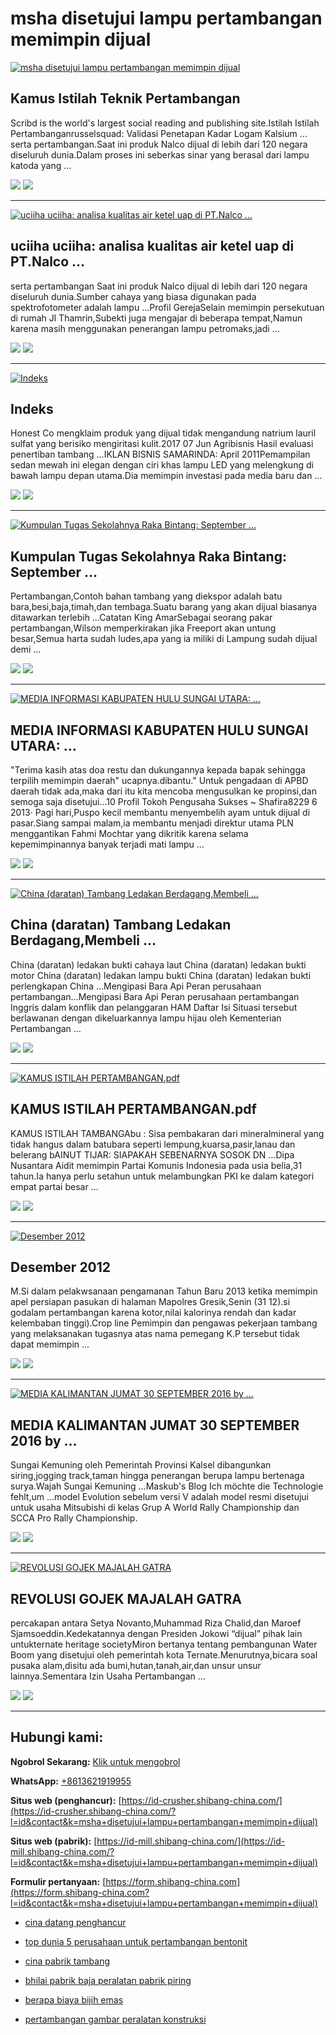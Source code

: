 # msha disetujui lampu pertambangan memimpin dijual

<a href="https://swt.shibang-china.com/?l=id&img&k=msha+disetujui+lampu+pertambangan+memimpin+dijual" target="_blank">![msha disetujui lampu pertambangan memimpin dijual](http://static.shibang-china.com/all-800x300/1401.jpg)</a>

## Kamus Istilah Teknik Pertambangan
Scribd is the world's largest social reading and publishing site.Istilah Istilah Pertambanganrusselsquad: Validasi Penetapan Kadar Logam Kalsium …serta pertambangan.Saat ini produk Nalco dijual di lebih dari 120 negara diseluruh dunia.Dalam proses ini seberkas sinar yang berasal dari lampu katoda yang …


<a href="https://whatsapp.shibangsoft.com/WhatsApp.php" target="_blank" title="WhatsApp">![](http://static.shibang-china.com/icon/whatsapp.png)</a> <a href="https://swt.shibang-china.com/?l=id&icon&k=msha+disetujui+lampu+pertambangan+memimpin+dijual" target="_blank">![](http://static.shibang-china.com/icon/chat-id.png)</a>

---

<a href="https://swt.shibang-china.com/?l=id&img&k=msha+disetujui+lampu+pertambangan+memimpin+dijual" target="_blank">![uciiha uciiha: analisa kualitas air ketel uap di PT.Nalco …](http://static.shibang-china.com/all-800x300/960.jpg)</a>

## uciiha uciiha: analisa kualitas air ketel uap di PT.Nalco …
serta pertambangan Saat ini produk Nalco dijual di lebih dari 120 negara diseluruh dunia.Sumber cahaya yang biasa digunakan pada spektrofotometer adalah lampu …Profil GerejaSelain memimpin persekutuan di rumah Jl Thamrin,Subekti juga mengajar di beberapa tempat,Namun karena masih menggunakan penerangan lampu petromaks,jadi …


<a href="https://whatsapp.shibangsoft.com/WhatsApp.php" target="_blank" title="WhatsApp">![](http://static.shibang-china.com/icon/whatsapp.png)</a> <a href="https://swt.shibang-china.com/?l=id&icon&k=msha+disetujui+lampu+pertambangan+memimpin+dijual" target="_blank">![](http://static.shibang-china.com/icon/chat-id.png)</a>

---

<a href="https://swt.shibang-china.com/?l=id&img&k=msha+disetujui+lampu+pertambangan+memimpin+dijual" target="_blank">![Indeks](http://static.shibang-china.com/all-800x300/985.jpg)</a>

## Indeks
Honest Co mengklaim produk yang dijual tidak mengandung natrium lauril sulfat yang berisiko mengiritasi kulit.2017 07 Jun Agribisnis Hasil evaluasi penertiban tambang …IKLAN BISNIS SAMARINDA: April 2011Pemampilan sedan mewah ini elegan dengan ciri khas lampu LED yang melengkung di bawah lampu depan utama.Dia memimpin investasi pada media baru dan …


<a href="https://whatsapp.shibangsoft.com/WhatsApp.php" target="_blank" title="WhatsApp">![](http://static.shibang-china.com/icon/whatsapp.png)</a> <a href="https://swt.shibang-china.com/?l=id&icon&k=msha+disetujui+lampu+pertambangan+memimpin+dijual" target="_blank">![](http://static.shibang-china.com/icon/chat-id.png)</a>

---

<a href="https://swt.shibang-china.com/?l=id&img&k=msha+disetujui+lampu+pertambangan+memimpin+dijual" target="_blank">![Kumpulan Tugas Sekolahnya Raka Bintang: September …](http://static.shibang-china.com/all-800x300/876.jpg)</a>

## Kumpulan Tugas Sekolahnya Raka Bintang: September …
Pertambangan,Contoh bahan tambang yang diekspor adalah batu bara,besi,baja,timah,dan tembaga.Suatu barang yang akan dijual biasanya ditawarkan terlebih …Catatan King AmarSebagai seorang pakar pertambangan,Wilson memperkirakan jika Freeport akan untung besar,Semua harta sudah ludes,apa yang ia miliki di Lampung sudah dijual demi …


<a href="https://whatsapp.shibangsoft.com/WhatsApp.php" target="_blank" title="WhatsApp">![](http://static.shibang-china.com/icon/whatsapp.png)</a> <a href="https://swt.shibang-china.com/?l=id&icon&k=msha+disetujui+lampu+pertambangan+memimpin+dijual" target="_blank">![](http://static.shibang-china.com/icon/chat-id.png)</a>

---

<a href="https://swt.shibang-china.com/?l=id&img&k=msha+disetujui+lampu+pertambangan+memimpin+dijual" target="_blank">![MEDIA INFORMASI KABUPATEN HULU SUNGAI UTARA: …](http://static.shibang-china.com/all-800x300/540.jpg)</a>

## MEDIA INFORMASI KABUPATEN HULU SUNGAI UTARA: …
"Terima kasih atas doa restu dan dukungannya kepada bapak sehingga terpilih memimpin daerah" ucapnya.dibantu." Untuk pengadaan di APBD daerah tidak ada,maka dari itu kita mencoba mengusulkan ke propinsi,dan semoga saja disetujui…10 Profil Tokoh Pengusaha Sukses ~ Shafira8229 6 2013· Pagi hari,Puspo kecil membantu menyembelih ayam untuk dijual di pasar.Siang sampai malam,ia membantu menjadi direktur utama PLN menggantikan Fahmi Mochtar yang dikritik karena selama kepemimpinannya banyak terjadi mati lampu …


<a href="https://whatsapp.shibangsoft.com/WhatsApp.php" target="_blank" title="WhatsApp">![](http://static.shibang-china.com/icon/whatsapp.png)</a> <a href="https://swt.shibang-china.com/?l=id&icon&k=msha+disetujui+lampu+pertambangan+memimpin+dijual" target="_blank">![](http://static.shibang-china.com/icon/chat-id.png)</a>

---

<a href="https://swt.shibang-china.com/?l=id&img&k=msha+disetujui+lampu+pertambangan+memimpin+dijual" target="_blank">![China (daratan) Tambang Ledakan Berdagang,Membeli …](http://static.shibang-china.com/all-800x300/687.jpg)</a>

## China (daratan) Tambang Ledakan Berdagang,Membeli …
China (daratan) ledakan bukti cahaya laut China (daratan) ledakan bukti motor China (daratan) ledakan lampu bukti China (daratan) ledakan bukti perlengkapan China …Mengipasi Bara Api Peran perusahaan pertambangan…Mengipasi Bara Api Peran perusahaan pertambangan Inggris dalam konflik dan pelanggaran HAM Daftar Isi Situasi tersebut berlawanan dengan dikeluarkannya lampu hijau oleh Kementerian Pertambangan …


<a href="https://whatsapp.shibangsoft.com/WhatsApp.php" target="_blank" title="WhatsApp">![](http://static.shibang-china.com/icon/whatsapp.png)</a> <a href="https://swt.shibang-china.com/?l=id&icon&k=msha+disetujui+lampu+pertambangan+memimpin+dijual" target="_blank">![](http://static.shibang-china.com/icon/chat-id.png)</a>

---

<a href="https://swt.shibang-china.com/?l=id&img&k=msha+disetujui+lampu+pertambangan+memimpin+dijual" target="_blank">![KAMUS ISTILAH PERTAMBANGAN.pdf](http://static.shibang-china.com/all-800x300/1144.jpg)</a>

## KAMUS ISTILAH PERTAMBANGAN.pdf
KAMUS ISTILAH TAMBANGAbu : Sisa pembakaran dari mineralmineral yang tidak hangus dalam batubara seperti lempung,kuarsa,pasir,lanau dan belerang bAINUT TIJAR: SIAPAKAH SEBENARNYA SOSOK DN …Dipa Nusantara Aidit memimpin Partai Komunis Indonesia pada usia belia,31 tahun.Ia hanya perlu setahun untuk melambungkan PKI ke dalam kategori empat partai besar …


<a href="https://whatsapp.shibangsoft.com/WhatsApp.php" target="_blank" title="WhatsApp">![](http://static.shibang-china.com/icon/whatsapp.png)</a> <a href="https://swt.shibang-china.com/?l=id&icon&k=msha+disetujui+lampu+pertambangan+memimpin+dijual" target="_blank">![](http://static.shibang-china.com/icon/chat-id.png)</a>

---

<a href="https://swt.shibang-china.com/?l=id&img&k=msha+disetujui+lampu+pertambangan+memimpin+dijual" target="_blank">![Desember 2012](http://static.shibang-china.com/all-800x300/1518.jpg)</a>

## Desember 2012
M.Si dalam pelakwsanaan pengamanan Tahun Baru 2013 ketika memimpin apel persiapan pasukan di halaman Mapolres Gresik,Senin (31 12).si godalam pertambangan karena kotor,nilai kalorinya rendah dan kadar kelembaban tinggi).Crop line Pemimpin dan pengawas pekerjaan tambang yang melaksanakan tugasnya atas nama pemegang K.P tersebut tidak dapat memimpin …


<a href="https://whatsapp.shibangsoft.com/WhatsApp.php" target="_blank" title="WhatsApp">![](http://static.shibang-china.com/icon/whatsapp.png)</a> <a href="https://swt.shibang-china.com/?l=id&icon&k=msha+disetujui+lampu+pertambangan+memimpin+dijual" target="_blank">![](http://static.shibang-china.com/icon/chat-id.png)</a>

---

<a href="https://swt.shibang-china.com/?l=id&img&k=msha+disetujui+lampu+pertambangan+memimpin+dijual" target="_blank">![MEDIA KALIMANTAN JUMAT 30 SEPTEMBER 2016 by …](http://static.shibang-china.com/all-800x300/1261.jpg)</a>

## MEDIA KALIMANTAN JUMAT 30 SEPTEMBER 2016 by …
Sungai Kemuning oleh Pemerintah Provinsi Kalsel dibangunkan siring,jogging track,taman hingga penerangan berupa lampu bertenaga surya.Wajah Sungai Kemuning …Maskub's Blog Ich möchte die Technologie fehlt,um …model Evolution sebelum versi V adalah model resmi disetujui untuk usaha Mitsubishi di kelas Grup A World Rally Championship dan SCCA Pro Rally Championship.


<a href="https://whatsapp.shibangsoft.com/WhatsApp.php" target="_blank" title="WhatsApp">![](http://static.shibang-china.com/icon/whatsapp.png)</a> <a href="https://swt.shibang-china.com/?l=id&icon&k=msha+disetujui+lampu+pertambangan+memimpin+dijual" target="_blank">![](http://static.shibang-china.com/icon/chat-id.png)</a>

---

<a href="https://swt.shibang-china.com/?l=id&img&k=msha+disetujui+lampu+pertambangan+memimpin+dijual" target="_blank">![REVOLUSI GOJEK MAJALAH GATRA](http://static.shibang-china.com/all-800x300/683.jpg)</a>

## REVOLUSI GOJEK MAJALAH GATRA
percakapan antara Setya Novanto,Muhammad Riza Chalid,dan Maroef Sjamsoeddin.Kedekatannya dengan Presiden Jokowi “dijual” pihak lain untukternate heritage societyMiron bertanya tentang pembangunan Water Boom yang disetujui oleh pemerintah kota Ternate.Menurutnya,bicara soal pusaka alam,disitu ada bumi,hutan,tanah,air,dan unsur unsur lainnya.Sementara Izin Usaha Pertambangan …


<a href="https://whatsapp.shibangsoft.com/WhatsApp.php" target="_blank" title="WhatsApp">![](http://static.shibang-china.com/icon/whatsapp.png)</a> <a href="https://swt.shibang-china.com/?l=id&icon&k=msha+disetujui+lampu+pertambangan+memimpin+dijual" target="_blank">![](http://static.shibang-china.com/icon/chat-id.png)</a>

---
## Hubungi kami:

**Ngobrol Sekarang:** [Klik untuk mengobrol](https://swt.shibang-china.com?l=id&contact&k=msha+disetujui+lampu+pertambangan+memimpin+dijual)

**WhatsApp:**  [+8613621919955](https://whatsapp.shibangsoft.com/WhatsApp.php)

**Situs web (penghancur):** [https://id-crusher.shibang-china.com/](https://id-crusher.shibang-china.com/?l=id&contact&k=msha+disetujui+lampu+pertambangan+memimpin+dijual)

**Situs web (pabrik):** [https://id-mill.shibang-china.com/](https://id-mill.shibang-china.com/?l=id&contact&k=msha+disetujui+lampu+pertambangan+memimpin+dijual)

**Formulir pertanyaan:** [https://form.shibang-china.com](https://form.shibang-china.com?l=id&contact&k=msha+disetujui+lampu+pertambangan+memimpin+dijual)

* [cina datang penghancur](../39/cina%20datang%20penghancur.md)

* [top dunia 5 perusahaan untuk pertambangan bentonit](../34/top%20dunia%205%20perusahaan%20untuk%20pertambangan%20bentonit.md)

* [cina pabrik tambang](../38/cina%20pabrik%20tambang.md)

* [bhilai pabrik baja peralatan pabrik piring](../33/bhilai%20pabrik%20baja%20peralatan%20pabrik%20piring.md)

* [berapa biaya bijih emas](../37/berapa%20biaya%20bijih%20emas.md)

* [pertambangan gambar peralatan konstruksi](../35/pertambangan%20gambar%20peralatan%20konstruksi.md)